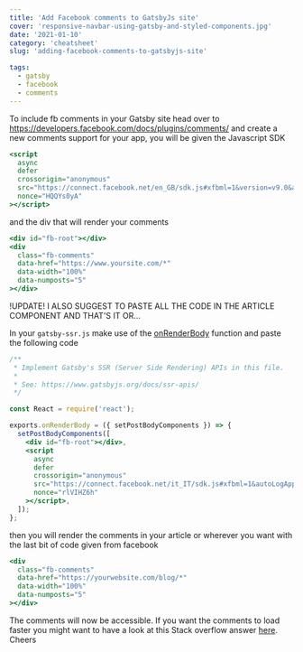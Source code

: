 ```yaml
---
title: 'Add Facebook comments to GatsbyJs site'
cover: 'responsive-navbar-using-gatsby-and-styled-components.jpg'
date: '2021-01-10'
category: 'cheatsheet'
slug: 'adding-facebook-comments-to-gatsbyjs-site'

tags:
  - gatsby
  - facebook
  - comments
---
```


To include fb comments in your Gatsby site head over to https://developers.facebook.com/docs/plugins/comments/ and create a new comments support for your app, you will be given the Javascript SDK

```jsx
<script
  async
  defer
  crossorigin="anonymous"
  src="https://connect.facebook.net/en_GB/sdk.js#xfbml=1&version=v9.0&appId=167048748417291&autoLogAppEvents=1"
  nonce="HQQYs0yA"
></script>
```

and the div that will render your comments

```jsx
<div id="fb-root"></div>
<div
  class="fb-comments"
  data-href="https://www.yoursite.com/*"
  data-width="100%"
  data-numposts="5"
></div>
```

!UPDATE! I ALSO SUGGEST TO PASTE ALL THE CODE IN THE ARTICLE COMPONENT AND THAT'S IT OR...

In your `gatsby-ssr.js` make use of the <a href="https://www.gatsbyjs.com/docs/reference/config-files/gatsby-ssr/#onRenderBody" ref="canonical noopener noreferrer">onRenderBody</a> function and paste the following code

```jsx
/**
 * Implement Gatsby's SSR (Server Side Rendering) APIs in this file.
 *
 * See: https://www.gatsbyjs.org/docs/ssr-apis/
 */

const React = require('react');

exports.onRenderBody = ({ setPostBodyComponents }) => {
  setPostBodyComponents([
    <div id="fb-root"></div>,
    <script
      async
      defer
      crossorigin="anonymous"
      src="https://connect.facebook.net/it_IT/sdk.js#xfbml=1&autoLogAppEvents=1&version=v9.0&appId=*you app id*"
      nonce="rlVIHZ6h"
    ></script>,
  ]);
};
```

then you will render the comments in your article or wherever you want with the last bit of code given from facebook

```jsx
<div
  class="fb-comments"
  data-href="https://yourwebsite.com/blog/*"
  data-width="100%"
  data-numposts="5"
></div>
```

The comments will now be accessible. If you want the comments to load faster you might want to have a look at this Stack overflow answer <a href="https://stackoverflow.com/questions/43019710/facebook-comments-loads-very-slow" rel="canonical noopener noreferrer">here</a>. Cheers
